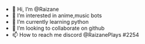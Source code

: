 - 👋 Hi, I’m @Raizane
- 👀 I’m interested in anime,music bots
- 🌱 I’m currently learning python
- 💞️ I’m looking to collaborate on github
- 📫 How to reach me discord @RaizanePlays #2254

<!---
Raizane/Raizane is a ✨ special ✨ repository because its `README.md` (this file) appears on your GitHub profile.
You can click the Preview link to take a look at your changes.
--->
